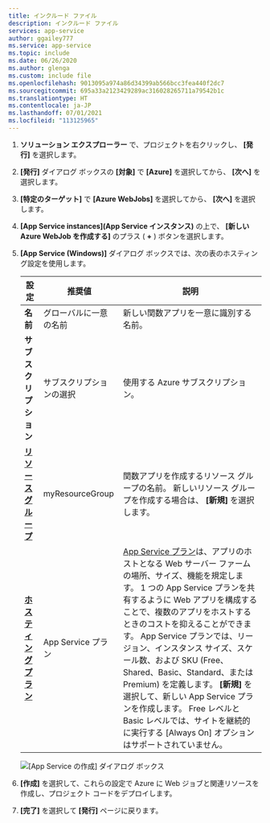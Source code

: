```yaml
---
title: インクルード ファイル
description: インクルード ファイル
services: app-service
author: ggailey777
ms.service: app-service
ms.topic: include
ms.date: 06/26/2020
ms.author: glenga
ms.custom: include file
ms.openlocfilehash: 9013095a974a86d34399ab566bcc3fea440f2dc7
ms.sourcegitcommit: 695a33a2123429289ac316028265711a79542b1c
ms.translationtype: HT
ms.contentlocale: ja-JP
ms.lasthandoff: 07/01/2021
ms.locfileid: "113125965"
---
```

1. **ソリューション エクスプローラー** で、プロジェクトを右クリックし、 **[発行]** を選択します。

1. **[発行]** ダイアログ ボックスの **[対象]** で **[Azure]** を選択してから、 **[次へ]** を選択します。 

1. **[特定のターゲット]** で **[Azure WebJobs]** を選択してから、 **[次へ]** を選択します。

1. **[App Service instances]\(App Service インスタンス\)** の上で、 **[新しい Azure WebJob を作成する]** のプラス ( **+** ) ボタンを選択します。

1. **[App Service (Windows)]** ダイアログ ボックスでは、次の表のホスティング設定を使用します。

    | 設定      | 推奨値  | 説明                                |
    | ------------ |  ------- | -------------------------------------------------- |
    | **名前** | グローバルに一意の名前 | 新しい関数アプリを一意に識別する名前。 |
    | **サブスクリプション** | サブスクリプションの選択 | 使用する Azure サブスクリプション。 |
    | **[リソース グループ](../articles/azure-resource-manager/management/overview.md)** | myResourceGroup |  関数アプリを作成するリソース グループの名前。 新しいリソース グループを作成する場合は、 **[新規]** を選択します。|
    | **[ホスティング プラン](../articles/app-service/overview-hosting-plans.md)** | App Service プラン | [App Service プラン](../articles/app-service/overview-hosting-plans.md)は、アプリのホストとなる Web サーバー ファームの場所、サイズ、機能を規定します。 1 つの App Service プランを共有するように Web アプリを構成することで、複数のアプリをホストするときのコストを抑えることができます。 App Service プランでは、リージョン、インスタンス サイズ、スケール数、および SKU (Free、Shared、Basic、Standard、または Premium) を定義します。 **[新規]** を選択して、新しい App Service プランを作成します。 Free レベルと Basic レベルでは、サイトを継続的に実行する [Always On] オプションはサポートされていません。 |

    ![[App Service の作成] ダイアログ ボックス](./media/webjobs-publish-netcore/app-service-dialog.png)

1. **[作成]** を選択して、これらの設定で Azure に Web ジョブと関連リソースを作成し、プロジェクト コードをデプロイします。

1. **[完了]** を選択して **[発行]** ページに戻ります。  